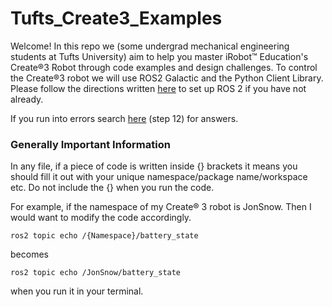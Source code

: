 # Tufts_Create3_Examples

Welcome! In this repo we (some undergrad mechanical engineering students at Tufts University) aim to help you master iRobot™ Education's Create®3 Robot through code examples and design challenges. To control the Create®3 robot we will use ROS2 Galactic and the Python Client Library. Please follow the directions written [here](https://iroboteducation.github.io/create3_docs/setup/ubuntu2004/) to set up ROS 2 if you have not already.  

If you run into errors search [here](https://katewujciak.wixsite.com/projectcreate/parallels) (step 12) for answers.

### Generally Important Information 

In any file, if a piece of code is written inside {} brackets it means you should fill it out with your unique namespace/package name/workspace etc. Do not include the {} when you run the code.

For example, if the namespace of my Create® 3 robot is JonSnow. Then I would want to modify the code accordingly. 
```
ros2 topic echo /{Namespace}/battery_state
```
becomes
```
ros2 topic echo /JonSnow/battery_state
```
when you run it in your terminal.

